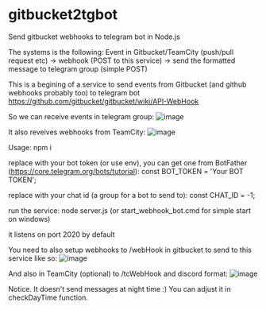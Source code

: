 # gitbucket2tgbot
Send gitbucket webhooks to telegram bot in Node.js

The systems is the following:
Event in Gitbucket/TeamCity (push/pull request etc) -> webhook (POST to this service) -> send the formatted message to telegram group (simple POST)

This is a begining of a service to send events from Gitbucket (and github webhooks probably too) to telegram bot https://github.com/gitbucket/gitbucket/wiki/API-WebHook

So we can receive events in telegram group:
![image](https://github.com/freerider7777/gitbucket2tgbot/assets/6572573/e60b7e19-6ee2-43e6-988c-b90926cf3d30)

It also reveives webhooks from TeamCity:
![image](https://github.com/freerider7777/gitbucket2tgbot/assets/6572573/e7f0e409-110c-4434-8347-5afc2c054bb0)

Usage:
npm i

replace with your bot token (or use env), you can get one from BotFather (https://core.telegram.org/bots/tutorial):
const BOT_TOKEN = 'Your BOT TOKEN';

replace with your chat id (a group for a bot to send to):
const CHAT_ID = -1;

run the service:
node server.js (or start_webhook_bot.cmd for simple start on windows)

it listens on port 2020 by default

You need to also setup webhooks to /webHook in gitbucket to send to this service like so:
![image](https://github.com/freerider7777/gitbucket2tgbot/assets/6572573/b05df51a-4d84-4784-88c3-fc693c266e79)

And also in TeamCity (optional) to /tcWebHook and discord format:
![image](https://github.com/freerider7777/gitbucket2tgbot/assets/6572573/329af22a-b542-4bd7-af11-ceb74b7cb423)

Notice. It doesn't send messages at night time :) You can adjust it in checkDayTime function.
